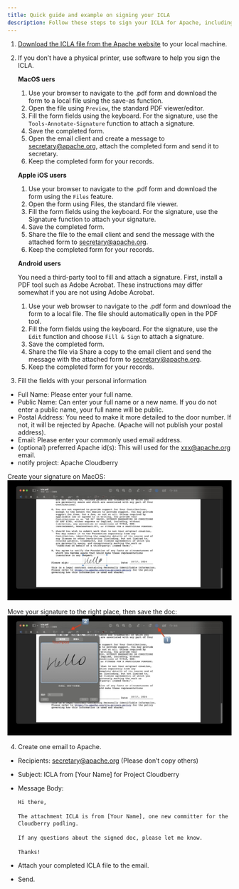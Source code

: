 ```yaml
---
title: Quick guide and example on signing your ICLA
description: Follow these steps to sign your ICLA for Apache, including detailed instructions for MacOS, Apple iOS, and Android.
---
```


1. [Download the ICLA file from the Apache website](https://www.apache.org/licenses/icla.pdf) to your local machine.

2. If you don’t have a physical printer, use software to help you sign the ICLA.

    **MacOS uers**

    1. Use your browser to navigate to the .pdf form and download the form to a local file using the save-as function.
    2. Open the file using `Preview`, the standard PDF viewer/editor.
    3. Fill the form fields using the keyboard. For the signature, use the `Tools-Annotate-Signature` function to attach a signature.
    4. Save the completed form.
    5. Open the email client and create a message to secretary@apache.org, attach the completed form and send it to secretary.
    6. Keep the completed form for your records.

    **Apple iOS users**

    1. Use your browser to navigate to the .pdf form and download the form using the `Files` feature.
    2. Open the form using Files, the standard file viewer.
    3. Fill the form fields using the keyboard. For the signature, use the Signature function to attach your signature.
    4. Save the completed form.
    5. Share the file to the email client and send the message with the attached form to secretary@apache.org.
    6. Keep the completed form for your records.

    **Android users**

    You need a third-party tool to fill and attach a signature. First, install a PDF tool such as Adobe Acrobat. These instructions may differ somewhat if you are not using Adobe Acrobat.

    1. Use your web browser to navigate to the .pdf form and download the form to a local file. The file should automatically open in the PDF tool.
    2. Fill the form fields using the keyboard. For the signature, use the `Edit` function and choose `Fill & Sign` to attach a signature.
    3. Save the completed form.
    4. Share the file via Share a copy to the email client and send the message with the attached form to secretary@apache.org.
    5. Keep the completed form for your records.

3. Fill the fields with your personal information

* Full Name: Please enter your full name.
* Public Name: Can enter your full name or a new name. If you do not enter a public name, your full name will be public.
* Postal Address: You need to make it more detailed to the door number. If not, it will be rejected by Apache. (Apache will not publish your postal address).
* Email: Please enter your commonly used email address.
* (optional) preferred Apache id(s):  This will used for the xxx@apache.org email.
* notify project: Apache Cloudberry

Create your signature on MacOS:
![Sign Apache ICLA - step 1](/img/team/sign-apache-icla-1.jpeg)

Move your signature to the right place, then save the doc:
![Sign Apache ICLA - step 2](/img/team/sign-apache-icla-2.jpeg)

4. Create one email to Apache.

* Recipients: secretary@apache.org  (Please don’t copy others)
* Subject: ICLA from [Your Name] for Project Cloudberry
* Message Body:

  ```
  Hi there,

  The attachment ICLA is from [Your Name], one new committer for the Cloudberry podling.

  If any questions about the signed doc, please let me know.

  Thanks!
  ```

* Attach your completed ICLA file to the email.
* Send.
